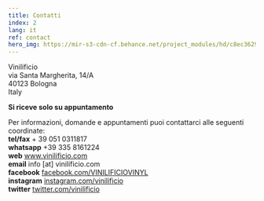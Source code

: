 ```yaml
---
title: Contatti
index: 2
lang: it
ref: contact
hero_img: https://mir-s3-cdn-cf.behance.net/project_modules/hd/c8ec3629713465.561b728ce84d1.jpg
---
```


Vinilificio<br>
via Santa Margherita, 14/A<br>
40123 Bologna<br>
Italy

__Si riceve solo su appuntamento__

Per informazioni, domande e appuntamenti puoi contattarci alle seguenti coordinate:<br>
__tel/fax__ + 39 051 0311817<br>
__whatsapp__ +39 335 8161224<br>
__web__ www.vinilificio.com<br>
__email__ info [at] vinilificio.com<br>
__facebook__ [facebook.com/VINILIFICIOVINYL](http://www.facebook.com/VINILIFICIOVINYL)<br>
__instagram__ [instagram.com/vinilificio](http://instagram.com/vinilificio)<br>
__twitter__ [twitter.com/vinilificio](http://www.twitter.com/vinilificio)

